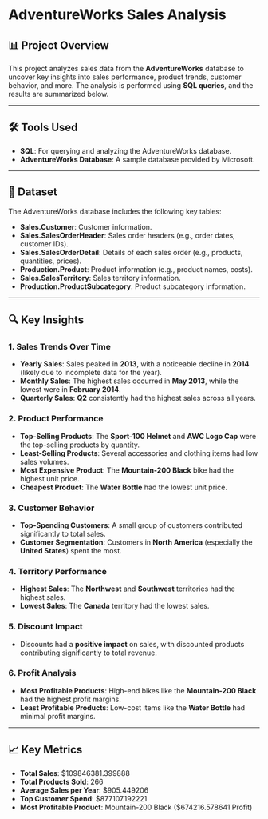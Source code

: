 # AdventureWorks Sales Analysis

## 📊 Project Overview
This project analyzes sales data from the **AdventureWorks** database to uncover key insights into sales performance, product trends, customer behavior, and more. The analysis is performed using **SQL queries**, and the results are summarized below.

---

## 🛠️ Tools Used
- **SQL**: For querying and analyzing the AdventureWorks database.
- **AdventureWorks Database**: A sample database provided by Microsoft.

---

## 📂 Dataset
The AdventureWorks database includes the following key tables:
- **Sales.Customer**: Customer information.
- **Sales.SalesOrderHeader**: Sales order headers (e.g., order dates, customer IDs).
- **Sales.SalesOrderDetail**: Details of each sales order (e.g., products, quantities, prices).
- **Production.Product**: Product information (e.g., product names, costs).
- **Sales.SalesTerritory**: Sales territory information.
- **Production.ProductSubcategory**: Product subcategory information.

---

## 🔍 Key Insights

### 1. **Sales Trends Over Time**
- **Yearly Sales**: Sales peaked in **2013**, with a noticeable decline in **2014** (likely due to incomplete data for the year).
- **Monthly Sales**: The highest sales occurred in **May 2013**, while the lowest were in **February 2014**.
- **Quarterly Sales**: **Q2** consistently had the highest sales across all years.

### 2. **Product Performance**
- **Top-Selling Products**: The **Sport-100 Helmet** and **AWC Logo Cap** were the top-selling products by quantity.
- **Least-Selling Products**: Several accessories and clothing items had low sales volumes.
- **Most Expensive Product**: The **Mountain-200 Black** bike had the highest unit price.
- **Cheapest Product**: The **Water Bottle** had the lowest unit price.

### 3. **Customer Behavior**
- **Top-Spending Customers**: A small group of customers contributed significantly to total sales.
- **Customer Segmentation**: Customers in **North America** (especially the **United States**) spent the most.

### 4. **Territory Performance**
- **Highest Sales**: The **Northwest** and **Southwest** territories had the highest sales.
- **Lowest Sales**: The **Canada** territory had the lowest sales.

### 5. **Discount Impact**
- Discounts had a **positive impact** on sales, with discounted products contributing significantly to total revenue.

### 6. **Profit Analysis**
- **Most Profitable Products**: High-end bikes like the **Mountain-200 Black** had the highest profit margins.
- **Least Profitable Products**: Low-cost items like the **Water Bottle** had minimal profit margins.

---

## 📈 Key Metrics
- **Total Sales**: $109846381.399888
- **Total Products Sold**: 266
- **Average Sales per Year**: $905.449206
- **Top Customer Spend**: $877107.192221
- **Most Profitable Product**: Mountain-200 Black ($674216.578641 Profit)
